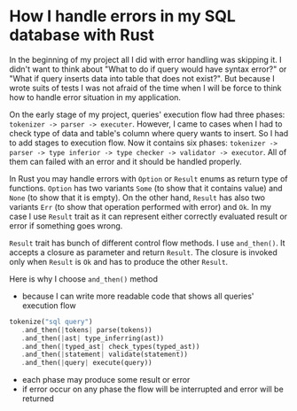 # How I handle errors in my SQL database with Rust

In the beginning of my project all I did with error handling was skipping it. I didn't want to think about "What to do if query would have syntax error?" or "What if query inserts data into table that does not exist?". But because I wrote suits of tests I was not afraid of the time when I will be force to think how to handle error situation in my application.

On the early stage of my project, queries' execution flow had three phases: `tokenizer -> parser -> executer`. However, I came to cases when I had to check type of data and table's column where query wants to insert. So I had to add stages to execution flow. Now it contains six phases: `tokenizer -> parser -> type inferior -> type checker -> validator -> executor`. All of them can failed with an error and it should be handled properly.

In Rust you may handle errors with `Option` or `Result` enums as return type of functions. `Option` has two variants `Some` (to show that it contains value) and `None` (to show that it is empty). On the other hand, `Result` has also two variants `Err` (to show that operation performed with error) and `Ok`. In my case I use `Result` trait as it can represent either correctly evaluated result or error if something goes wrong.

`Result` trait has bunch of different control flow methods. I use `and_then()`. It accepts a closure as parameter and return `Result`. The closure is invoked only when `Result` is `Ok` and has to produce the other `Result`.

Here is why I choose `and_then()` method
 - because I can write more readable code that shows all queries' execution flow

 ```rust
tokenize("sql query")
    .and_then(|tokens| parse(tokens))
    .and_then(|ast| type_inferring(ast))
    .and_then(|typed_ast| check_types(typed_ast))
    .and_then(|statement| validate(statement))
    .and_then(|query| execute(query))
 ```

 - each phase may produce some result or error
 - if error occur on any phase the flow will be interrupted and error will be returned
